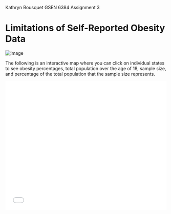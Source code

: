 Kathryn Bousquet
GSEN 6384 
Assignment 3

# Limitations of Self-Reported Obesity Data

![image](https://user-images.githubusercontent.com/72675497/95689314-7a233780-0bd5-11eb-9abb-4d89547cba9c.png)

The following is an interactive map where you can click on individual states to see obesity percentages, total population over the age of 18, sample size, and percentage of the total population that the sample size represents.

<style>.embed-container {position: relative; padding-bottom: 80%; height: 0; max-width: 100%;} .embed-container iframe, .embed-container object, .embed-container iframe{position: absolute; top: 0; left: 0; width: 100%; height: 100%;} small{position: absolute; z-index: 40; bottom: 0; margin-bottom: -15px;}</style><div class="embed-container"><iframe width="500" height="400" frameborder="0" scrolling="no" marginheight="0" marginwidth="0" title="GSEN6384 Assignment 3" src="//tamucc.maps.arcgis.com/apps/Embed/index.html?webmap=832d3a6c46d84d32a1d7d7de9d03709a&extent=-180,12.8626,-53.4394,64.7214&zoom=false&previewImage=false&scale=false&disable_scroll=false&theme=light"></iframe></div>
